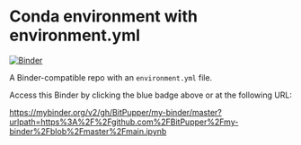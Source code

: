 # Conda environment with environment.yml

[![Binder](https://mybinder.org/badge_logo.svg)](https://mybinder.org/v2/gh/BitPupper/my-binder/master?urlpath=https%3A%2F%2Fgithub.com%2FBitPupper%2Fmy-binder%2Fblob%2Fmaster%2Fmain.ipynb)

A Binder-compatible repo with an `environment.yml` file.

Access this Binder by clicking the blue badge above or at the following URL:

https://mybinder.org/v2/gh/BitPupper/my-binder/master?urlpath=https%3A%2F%2Fgithub.com%2FBitPupper%2Fmy-binder%2Fblob%2Fmaster%2Fmain.ipynb
